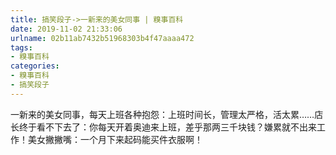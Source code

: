 ```yaml
---
title: 搞笑段子->一新来的美女同事 | 糗事百科
date: 2019-11-02 21:33:06
urlname: 02b11ab7432b51968303b4f47aaaa472
tags: 
- 糗事百科
categories:
- 糗事百科
- 搞笑段子
---
```

一新来的美女同事，每天上班各种抱怨：上班时间长，管理太严格，活太累……店长终于看不下去了：你每天开着奥迪来上班，差乎那两三千块钱？嫌累就不出来工作！美女撇撇嘴：一个月下来起码能买件衣服啊！


